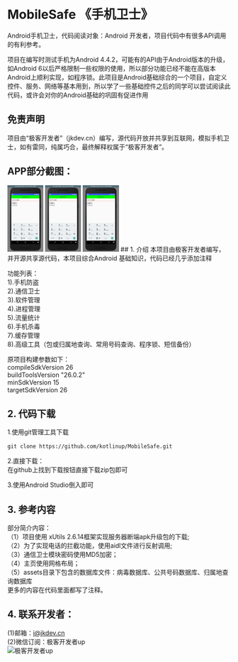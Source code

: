 # MobileSafe 《手机卫士》
Android手机卫士，代码阅读对象：Android 开发者，项目代码中有很多API调用的有利参考。

项目在编写时测试手机为Android 4.4.2，可能有的API由于Android版本的升级，如Android 6以后严格限制一些权限的使用，所以部分功能已经不能在高版本Android上顺利实现，如程序锁。此项目是Android基础综合的一个项目，自定义控件、服务、网络等基本用到，所以学了一些基础控件之后的同学可以尝试阅读此代码，或许会对你的Android基础的巩固有促进作用

## 免责声明
项目由“极客开发者”（jkdev.cn）编写，源代码开放并共享到互联网，模拟手机卫士，如有雷同，纯属巧合，最终解释权属于“极客开发者”。

## APP部分截图：
<img width="auto" height="150" src="img/05.png" style="display='inline-block'"/>
<img width="auto" height="150" src="img/05.png" style="display='inline-block'"/>
<img width="auto" height="150" src="img/05.png" style="display='inline-block'"/>
## 1. 介绍
本项目由极客开发者编写，并开源共享源代码，本项目综合Android 基础知识，代码已经几乎添加注释

功能列表：<br>
1).手机防盗<br>
2).通信卫士<br>
3).软件管理<br>
4).进程管理<br>
5).流量统计<br>
6).手机杀毒<br>
7).缓存管理<br>
8).高级工具（包或归属地查询、常用号码查询、程序锁、短信备份）<br>

原项目构建参数如下：<br>
compileSdkVersion 26<br>
buildToolsVersion "26.0.2"<br>
minSdkVersion 15<br>
targetSdkVersion 26<br>


## 2. 代码下载

1.使用git管理工具下载

```markdown
git clone https://github.com/kotlinup/MobileSafe.git
```
2.直接下载：<br>
在github上找到下载按钮直接下载zip包即可<br>

3.使用Android Studio倒入即可

## 3. 参考内容
部分简介内容：<br>
（1）项目使用 xUtils 2.6.14框架实现服务器断端apk升级包的下载;<br>
（2）为了实现电话的拦截功能，使用aidl文件进行反射调用;<br>
（3）通信卫士模块密码使用MD5加密；<br>
（4）主页使用网格布局；<br>
（5）assets目录下包含的数据库文件：病毒数据库、公共号码数据库、归属地查询数据库<br>
更多的内容在代码里面都写了注释。

## 4. 联系开发者：
(1)邮箱：i@jkdev.cn<br>
(2)微信订阅：极客开发者up<br>
![极客开发者up](https://jkdev.cn/images/wechat.jpg)
